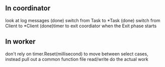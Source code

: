 In coordinator
--------------
look at log messages
(done) switch from Task to *Task
(done) switch from Client to *Client
(done)timer to exit coordiator when the Exit phase starts

In worker
---------
don't rely on timer.Reset(millisecond) to move between select cases,
    instead pull out a common function
file read/write
do the actual work